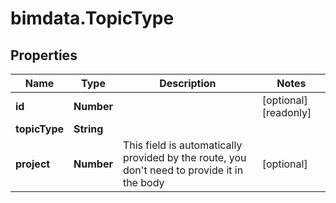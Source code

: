 # bimdata.TopicType

## Properties

Name | Type | Description | Notes
------------ | ------------- | ------------- | -------------
**id** | **Number** |  | [optional] [readonly] 
**topicType** | **String** |  | 
**project** | **Number** | This field is automatically provided by the route, you don&#39;t need to provide it in the body | [optional] 


